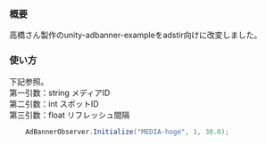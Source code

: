 ### 概要

高橋さん製作のunity-adbanner-exampleをadstir向けに改変しました。

### 使い方

下記参照。<br>
第一引数：string    メディアID<br>
第二引数：int       スポットID<br>
第三引数：float     リフレッシュ間隔

```C#
    AdBannerObserver.Initialize("MEDIA-hoge", 1, 30.0);
```